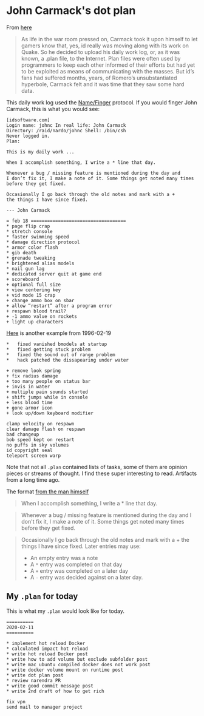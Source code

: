 # John Carmack's dot plan

From [here](https://garbagecollected.org/2017/10/24/the-carmack-plan/)

>As life in the war room pressed on, Carmack took it upon himself to let gamers know that, yes, id really was moving along with its work on Quake. So he decided to upload his daily work log, or, as it was known, a .plan file, to the Internet. Plan files were often used by programmers to keep each other informed of their efforts but had yet to be exploited as means of communicating with the masses. But id’s fans had suffered months, years, of Romero’s unsubstantiated hyperbole, Carmack felt and it was time that they saw some hard data.

This daily work log used the [Name/Finger](https://en.wikipedia.org/wiki/Finger_protocol#Finger_user_information_protocol) protocol. If you would finger John Carmack, this is what you would see:

```
[idsoftware.com]
Login name: johnc In real life: John Carmack
Directory: /raid/nardo/johnc Shell: /bin/csh
Never logged in.
Plan:

This is my daily work ...

When I accomplish something, I write a * line that day.

Whenever a bug / missing feature is mentioned during the day and
I don’t fix it, I make a note of it. Some things get noted many times
before they get fixed.

Occasionally I go back through the old notes and mark with a +
the things I have since fixed.

--- John Carmack

= feb 18 ===================================
* page flip crap
* stretch console
* faster swimming speed
* damage direction protocol
* armor color flash
* gib death
* grenade tweaking
* brightened alias models
* nail gun lag
* dedicated server quit at game end
+ scoreboard
+ optional full size
+ view centering key
+ vid mode 15 crap
+ change ammo box on sbar
+ allow “restart” after a program error
+ respawn blood trail?
+ -1 ammo value on rockets
+ light up characters
```

[Here](https://github.com/floodyberry/carmack/blob/fc09ed3e7dde67b296a6840524a7c9ec8c36511a/plan_files/johnc_plan_19960218.txt) is another example from 1996-02-19

```
*	fixed vanished bmodels at startup
*	fixed getting stuck problem
*	fixed the sound out of range problem
*	hack patched the dissapearing under water

+ remove look spring
+ fix radius damage
+ too many people on status bar
+ invis in water
+ multiple pain sounds started
+ shift jumps while in console
+ less blood time
+ gone armor icon
+ look up/down keyboard modifier

clamp velocity on respawn
clear damage flash on respawn
bad changeup 
bob speed kept on restart
no puffs in sky volumes
id copyright seal
teleport screen warp
```

Note that not all `.plan` contained lists of tasks, some of them are opinion
pieces or streams of thought. I find these super interesting to read.
Artifacts from a long time ago. 

The format [from the man himself](https://github.com/floodyberry/carmack/blob/fc09ed3e7dde67b296a6840524a7c9ec8c36511a/page_tools/template/plan.html#L26-L41)

>When I accomplish something, I write a * line that day. 

>Whenever a bug / missing feature is mentioned during the day and I don't 
fix it, I make a note of it.  Some things get noted many times before 
they get fixed.

>Occasionally I go back through the old notes and mark with a + the things
I have since fixed.
>Later entries may use:
>* An empty entry was a note
>* A `*` entry was completed on that day 
>* A `+` entry was completed on a later day
>* A `-` entry was decided against on a later day.

## My `.plan` for today

This is what my `.plan` would look like for today.

```
==========
2020-02-11
==========

* implement hot reload Docker
* calculated impact hot reload
* write hot reload Docker post
* write how to add volume but exclude subfolder post
* write mac ubuntu compiled docker does not work post
* write docker volume mount on runtime post
* write dot plan post
* review narendra PR
* write good commit message post
* write 2nd draft of how to get rich

fix vpn
send mail to manager project
```